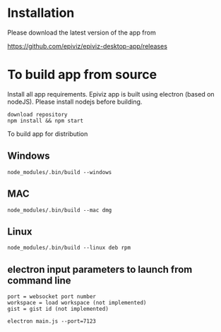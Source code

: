# Installation
Please download the latest version of the app from 

https://github.com/epiviz/epiviz-desktop-app/releases


# To build app from source

Install all app requirements. Epiviz app is built using electron (based on nodeJS). Please install nodejs before building.

```
download repository
npm install && npm start
```

To build app for distribution

## Windows
`node_modules/.bin/build --windows`

## MAC
`node_modules/.bin/build --mac dmg`

## Linux
`node_modules/.bin/build --linux deb rpm`

## electron input parameters to launch from command line
    port = websocket port number
    workspace = load workspace (not implemented)
    gist = gist id (not implemented)

`electron main.js --port=7123`
